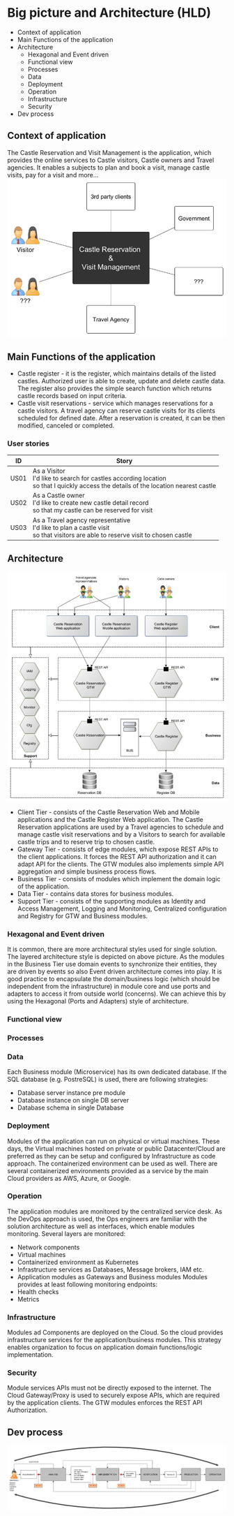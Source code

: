 # Big picture and Architecture (HLD)
* Context of application
* Main Functions of the application
* Architecture
  * Hexagonal and Event driven
  * Functional view
  * Processes
  * Data
  * Deployment
  * Operation
  * Infrastructure
  * Security
* Dev process  

## Context of application
The Castle Reservation and Visit Management is the application, which provides the online services to Castle visitors, Castle
owners and Travel agencies. It enables a subjects to plan and book a visit, manage castle visits, pay for a visit and more...   
![context](images/context.jpg)

## Main Functions of the application
* Castle register - it is the register, which maintains details of the listed castles. Authorized user is able to create, update and delete
castle data. The register also provides the simple search function which returns castle records based on input criteria.
* Castle visit reservations - service which manages reservations for a castle visitors. A travel agency can reserve castle visits
for its clients scheduled for defined date. After a reservation is created, it can be then modified, canceled or completed.

### User stories
| ID | Story |
| --- | --- |
|US01| As a Visitor<br>I'd like to search for castles according location<br>so that I quickly access the details of the location nearest castle |
|US02| As a Castle owner<br>I'd like to create new castle detail record<br>so that my castle can be reserved for visit|
|US03| As a Travel agency representative<br>I'd like to plan a castle visit<br>so that visitors are able to reserve visit to chosen castle| 

## Architecture
![architecture](images/architecture.jpg)

* Client Tier - consists of the Castle Reservation Web and Mobile applications and the Castle Register Web application. The Castle Reservation
applications are used by a Travel agencies to schedule and manage castle visit reservations and by a Visitors to search for available castle trips and to reserve trip to chosen castle.
* Gateway Tier - consists of edge modules, which expose REST APIs to the client applications. It forces the REST API authorization and it can
adapt API for the clients. The GTW modules also implements simple API aggregation and simple business process flows.
* Business Tier - consists of modules which implement the domain logic of the application.
* Data Tier - contains data stores for business modules.
* Support Tier - consists of the supporting modules as Identity and Access Management, Logging and Monitoring, Centralized configuration and
Registry for GTW and Business modules.

### Hexagonal and Event driven
It is common, there are more architectural styles used for single solution. The layered architecture style is depicted on above picture.
As the modules in the Business Tier use domain events to synchronize their entities, they are driven by events so also Event driven architecture
comes into play. It is good practice to encapsulate the domain/business logic (which should be independent from the infrastructure) in module core and use ports and adapters to access it from outside world (concerns). We can achieve this by using the Hexagonal (Ports and Adapters) style of architecture.   

### Functional view
### Processes
### Data
Each Business module (Microservice) has its own dedicated database. If the SQL database (e.g. PostreSQL) is used, there are following strategies:
* Database server instance pre module
* Database instance on single DB server
* Database schema in single Database

### Deployment
Modules of the application can run on physical or virtual machines. These days, the Virtual machines hosted on private or public Datacenter/Cloud
are preferred as they can be setup and configured by Infrastructure as code approach. The containerized environment can be used as well. There are  several containerized environments provided as a service by the main Cloud providers as AWS, Azure, or Google.

### Operation
The application modules are monitored by the centralized service desk. As the DevOps approach is used, the Ops engineers are familiar with
the solution architecture as well as interfaces, which enable modules monitoring. Several layers are monitored:
* Network components
* Virtual machines
* Containerized environment as Kubernetes
* Infrastructure services as Databases, Message brokers, IAM etc.
* Application modules as Gateways and Business modules
Modules provides at least following monitoring endpoints:
* Health checks
* Metrics

### Infrastructure
Modules ad Components are deployed on the Cloud. So the cloud provides infrastructure services for the application/business modules.
This strategy enables organization to focus on application domain functions/logic implementation.

### Security
Module services APIs must not be directly exposed to the internet. The Cloud Gateway/Proxy is used to securely expose APIs, which
are required by the application clients. The GTW modules enforces the REST API Authorization.

## Dev process
![devprocess](images/devprocess.jpg)
